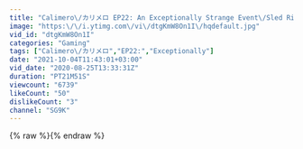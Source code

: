 ```yaml
---
title: "Calimero\/カリメロ EP22: An Exceptionally Strange Event\/Sled Riding On The Rhythm"
image: "https:\/\/i.ytimg.com\/vi\/dtgKmW8On1I\/hqdefault.jpg"
vid_id: "dtgKmW8On1I"
categories: "Gaming"
tags: ["Calimero\/カリメロ","EP22:","Exceptionally"]
date: "2021-10-04T11:43:01+03:00"
vid_date: "2020-08-25T13:33:31Z"
duration: "PT21M51S"
viewcount: "6739"
likeCount: "50"
dislikeCount: "3"
channel: "SG9K"
---
```

{% raw %}{% endraw %}
